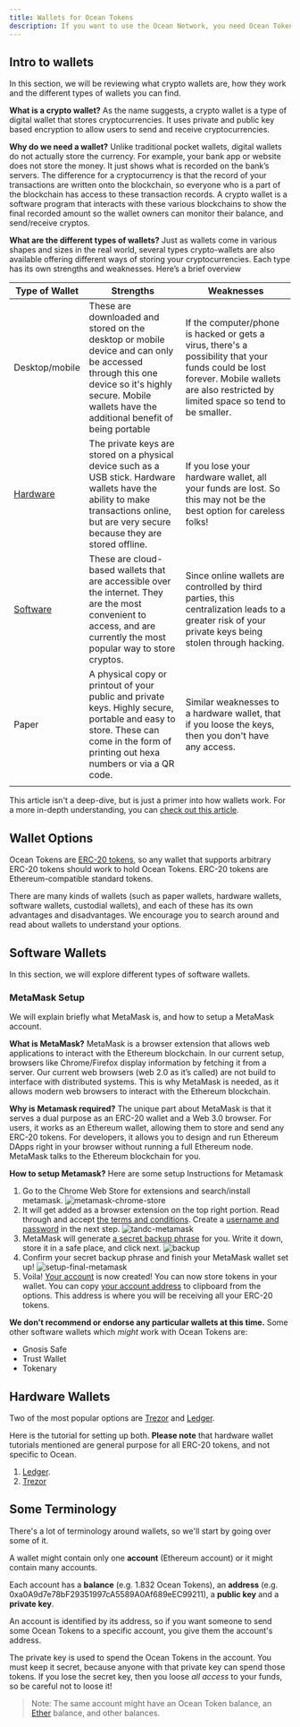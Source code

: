```yaml
---
title: Wallets for Ocean Tokens
description: If you want to use the Ocean Network, you need Ocean Tokens (typical ERC-20 tokens), and to get Ocean Tokens, you need to get a wallet that can hold Ocean Tokens.
---
```


## Intro to wallets

In this section, we will be reviewing what crypto wallets are, how they work and the different types of wallets you can find.

**What is a crypto wallet?**
As the name suggests, a crypto wallet is a type of digital wallet that stores cryptocurrencies. It uses private and public key based encryption to allow users to send and receive cryptocurrencies.

**Why do we need a wallet?**
Unlike traditional pocket wallets, digital wallets do not actually store the currency. For example, your bank app or website does not store the money. It just shows what is recorded on the bank’s servers. The difference for a cryptocurrency is that the record of your transactions are written onto the blockchain, so everyone who is a part of the blockchain has access to these transaction records. A crypto wallet is a software program that interacts with these various blockchains to show the final recorded amount so the wallet owners can monitor their balance, and send/receive cryptos. 

**What are the different types of wallets?**
Just as wallets come in various shapes and sizes in the real world, several types crypto-wallets are also available offering different ways of storing your cryptocurrencies. Each type has its own strengths and weaknesses. Here’s a brief overview

| **Type of Wallet** | **Strengths** | **Weaknesses**
| --- | --- | --- |
| Desktop/mobile | These are downloaded and stored on the desktop or mobile device and can only be accessed through this one device so it&#39;s highly secure. Mobile wallets have the additional benefit of being portable | If the computer/phone is hacked or gets a virus, there's a possibility that your funds could be lost forever. Mobile wallets are also restricted by limited space so tend to be smaller. 
| [Hardware](#hardware-wallets) | The private keys are stored on a physical device such as a USB stick. Hardware wallets have the ability to make transactions online, but are very secure because they are stored offline. | If you lose your hardware wallet, all your funds are lost. So this may not be the best option for careless folks!
| [Software](#software-wallets) | These are cloud-based wallets that are accessible over the internet. They are the most convenient to access, and are currently the most popular way to store cryptos. | Since online wallets are controlled by third parties, this centralization leads to a greater risk of your private keys being stolen through hacking. |   |
| Paper | A physical copy or printout of your public and private keys. Highly secure, portable and easy to store. These can come in the form of printing out hexa numbers or via a QR code.   | Similar weaknesses to a hardware wallet, that if you loose the keys, then you don&#39;t have any access. 
|   |   |   |   |

This article isn't a deep-dive, but is just a primer into how wallets work. For a more in-depth understanding, you can [check out this article](https://blockgeeks.com/guides/cryptocurrency-wallet-guide/).


## Wallet Options

Ocean Tokens are [ERC-20 tokens](https://en.wikipedia.org/wiki/ERC-20), so any wallet that supports arbitrary ERC-20 tokens should work to hold Ocean Tokens. ERC-20 tokens are Ethereum-compatible standard tokens.

There are many kinds of wallets (such as paper wallets, hardware wallets, software wallets, custodial wallets), and each of these has its own advantages and disadvantages. We encourage you to search around and read about wallets to understand your options. 


## Software Wallets

In this section, we will explore different types of software wallets.

### MetaMask Setup

We will explain briefly what MetaMask is, and how to setup a MetaMask account.

**What is MetaMask?**
MetaMask is a browser extension that allows web applications to interact with the Ethereum blockchain. In our current setup, browsers like Chrome/Firefox display information by fetching it from a server. Our current web browsers (web 2.0 as it’s called) are not build to interface with distributed systems. This is why MetaMask is needed, as it allows modern web browsers to interact with the Ethereum blockchain.


**Why is Metamask required?**
The unique part about MetaMask is that it serves a dual purpose as an ERC-20 wallet and a Web 3.0 browser. For users, it works as an Ethereum wallet, allowing them to store and send any ERC-20 tokens. For developers, it allows you to design and run Ethereum DApps right in your browser without running a full Ethereum node. MetaMask talks to the Ethereum blockchain for you.

**How to setup Metamask?**
Here are some setup Instructions for Metamask

1. Go to the Chrome Web Store for extensions and search/install metamask. ![metamask-chrome-store](images/metamask-chrome-extension.png)
2. It will get added as a browser extension on the top right portion. Read through and accept [the terms and conditions](https://tinyurl.com/y77aofoa). Create a [username and password](https://tinyurl.com/y7grkoy2) in the next step. ![tandc-metamask](images/metamask-create-username-password.png)
3. MetaMask will generate [a secret backup phrase](https://tinyurl.com/yclehlcw) for you. Write it down, store it in a safe place, and click next. ![backup](images/metamask-secret-passcode.png)
4. Confirm your secret backup phrase and finish your MetaMask wallet set up! ![setup-final-metamask](images/metamask_view-account-options.png)
5. Voila! [Your account](https://www.youtube.com/watch?v=8vbJc1idDgE&feature=youtu.be) is now created! You can now store tokens in your wallet. You can copy [your account address](https://tinyurl.com/y7ac39db) to clipboard from the options. This address is where you will be receiving all your ERC-20 tokens.  

**We don't recommend or endorse any particular wallets at this time.** Some other software wallets which _might_ work with Ocean Tokens are:

- Gnosis Safe
- Trust Wallet
- Tokenary

## Hardware Wallets

Two of the most popular options are [Trezor](https://trezor.io/) and [Ledger](https://www.ledger.com/pages/ledger-live).

Here is the tutorial for setting up both. **Please note** that hardware wallet tutorials mentioned are general purpose for all ERC-20 tokens, and not specific to Ocean. 

1. [Ledger](https://coinsutra.com/edger-nano-s-setup-guide/).
2. [Trezor](https://wiki.trezor.io/User_manual)

## Some Terminology

There's a lot of terminology around wallets, so we'll start by going over some of it.

A wallet might contain only one **account** (Ethereum account) or it might contain many accounts.

Each account has a **balance** (e.g. 1.832 Ocean Tokens), an **address** (e.g. 0xa0A9d7e78bF29351997cA5589A0Af689eEC99211), a **public key** and a **private key**.

An account is identified by its address, so if you want someone to send some Ocean Tokens to a specific account, you give them the account's address.

The private key is used to spend the Ocean Tokens in the account. You must keep it secret, because anyone with that private key can spend those tokens. If you lose the secret key, then you loose _all access_ to your funds, so be careful not to loose it!

> Note: The same account might have an Ocean Token balance, an [Ether](https://www.ethereum.org/ether) balance, and other balances.
